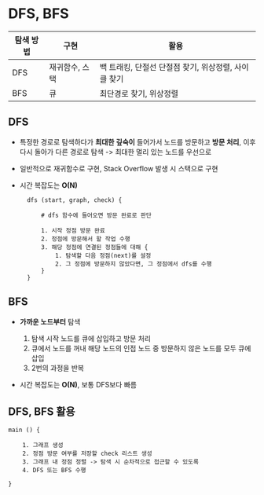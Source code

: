 # DFS, BFS
탐색 방법|구현|활용|
|------|---|---|
|DFS|재귀함수, 스택|백 트래킹, 단절선 단절점 찾기, 위상정렬, 사이클 찾기|
|BFS|큐|최단경로 찾기, 위상정렬|

## DFS
+ 특정한 경로로 탐색하다가 **최대한 깊숙이** 들어가서 노드를 방문하고 **방문 처리**, 이후 다시 돌아가 다른 경로로 탐색 -> 최대한 멀리 있는 노드를 우선으로
+ 일반적으로 재귀함수로 구현, Stack Overflow 발생 시 스택으로 구현
+ 시간 복잡도는 **O(N)**

        dfs (start, graph, check) {

            # dfs 함수에 들어오면 방문 완료로 판단

            1. 시작 정점 방문 완료
            2. 정점에 방문해서 할 작업 수행
            3. 해당 정점에 연결된 정점들에 대해 {
                1. 탐색할 다음 정점(next)를 설정
                2. 그 정점에 방문하지 않았다면, 그 정점에서 dfs를 수행
            }
        }

## BFS
+ **가까운 노드부터** 탐색

    1. 탐색 시작 노드를 큐에 삽입하고 방문 처리
    2. 큐에서 노드를 꺼내 해당 노드의 인접 노드 중 방문하지 않은 노드를 모두 큐에 삽입
    3. 2번의 과정을 반복

+ 시간 복잡도는 **O(N)**, 보통 DFS보다 빠름

## DFS, BFS 활용

    main () {

        1. 그래프 생성
        2. 정점 방문 여부를 저장할 check 리스트 생성
        3. 그래프 내 정점 정렬 -> 탐색 시 순차적으로 접근할 수 있도록
        4. DFS 또는 BFS 수행

    }